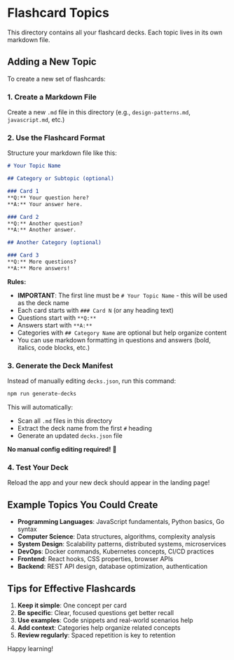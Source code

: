 # Flashcard Topics

This directory contains all your flashcard decks. Each topic lives in its own markdown file.

## Adding a New Topic

To create a new set of flashcards:

### 1. Create a Markdown File

Create a new `.md` file in this directory (e.g., `design-patterns.md`, `javascript.md`, etc.)

### 2. Use the Flashcard Format

Structure your markdown file like this:

```markdown
# Your Topic Name

## Category or Subtopic (optional)

### Card 1
**Q:** Your question here?
**A:** Your answer here.

### Card 2
**Q:** Another question?
**A:** Another answer.

## Another Category (optional)

### Card 3
**Q:** More questions?
**A:** More answers!
```

**Rules:**
- **IMPORTANT**: The first line must be `# Your Topic Name` - this will be used as the deck name
- Each card starts with `### Card N` (or any heading text)
- Questions start with `**Q:**`
- Answers start with `**A:**`
- Categories with `## Category Name` are optional but help organize content
- You can use markdown formatting in questions and answers (bold, italics, code blocks, etc.)

### 3. Generate the Deck Manifest

Instead of manually editing `decks.json`, run this command:

```bash
npm run generate-decks
```

This will automatically:
- Scan all `.md` files in this directory
- Extract the deck name from the first `#` heading
- Generate an updated `decks.json` file

**No manual config editing required!** 🎉

### 4. Test Your Deck

Reload the app and your new deck should appear in the landing page!

## Example Topics You Could Create

- **Programming Languages**: JavaScript fundamentals, Python basics, Go syntax
- **Computer Science**: Data structures, algorithms, complexity analysis
- **System Design**: Scalability patterns, distributed systems, microservices
- **DevOps**: Docker commands, Kubernetes concepts, CI/CD practices
- **Frontend**: React hooks, CSS properties, browser APIs
- **Backend**: REST API design, database optimization, authentication

## Tips for Effective Flashcards

1. **Keep it simple**: One concept per card
2. **Be specific**: Clear, focused questions get better recall
3. **Use examples**: Code snippets and real-world scenarios help
4. **Add context**: Categories help organize related concepts
5. **Review regularly**: Spaced repetition is key to retention

Happy learning!
